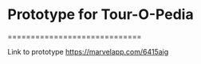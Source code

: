 # Prototype for Tour-O-Pedia
=============================

Link to prototype <https://marvelapp.com/6415aig>
